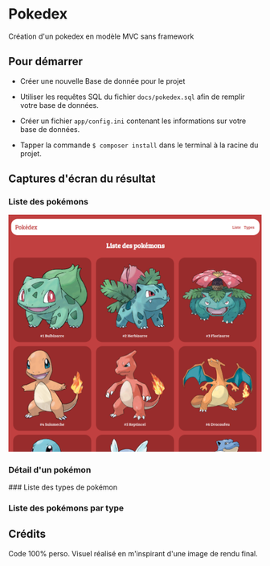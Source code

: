 # Pokedex

Création d'un pokedex en modèle MVC sans framework

## Pour démarrer

- Créer une nouvelle Base de donnée pour le projet

- Utiliser les requêtes SQL du fichier `docs/pokedex.sql` afin de remplir votre base de données.

- Créer un fichier `app/config.ini` contenant les informations sur votre base de données.

- Tapper la commande `$ composer install` dans le terminal à la racine du projet.

## Captures d'écran du résultat

### Liste des pokémons

![IMG](https://github.com/Celine68/Pokedex/blob/main/docs/preview/liste.png?raw=true)

### Détail d'un pokémon


### Liste des types de pokémon


### Liste des pokémons par type


## Crédits

Code 100% perso.
Visuel réalisé en m'inspirant d'une image de rendu final.
